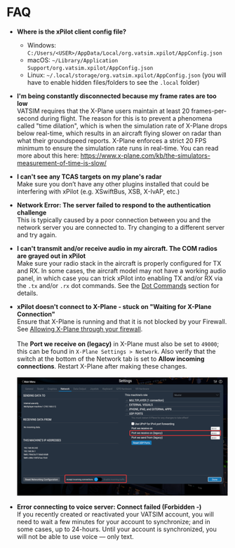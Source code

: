 # FAQ

* **Where is the xPilot client config file?**
    * Windows: `C:/Users/<USER>/AppData/Local/org.vatsim.xpilot/AppConfig.json`
    * macOS: `~/Library/Application Support/org.vatsim.xpilot/AppConfig.json`
    * Linux: `~/.local/storage/org.vatsim.xpilot/AppConfig.json` (you will have to enable hidden files/folders to see the `.local` folder)

* **I'm being constantly disconnected because my frame rates are too low**<br/>
VATSIM requires that the X-Plane users maintain at least 20 frames-per-second during flight. The reason for this is to prevent a phenomena called "time dilation", which is when the simulation rate of X-Plane drops below real-time, which results in an aircraft flying slower on radar than what their groundspeed reports. X-Plane enforces a strict 20 FPS minimum to ensure the simulation rate runs in real-time. You can read more about this here: https://www.x-plane.com/kb/the-simulators-measurement-of-time-is-slow/

* **I can't see any TCAS targets on my plane's radar**<br/>
Make sure you don’t have any other plugins installed that could be interfering with xPilot (e.g. XSwiftBus, XSB, X-IvAP, etc.)

* **Network Error: The server failed to respond to the authentication challenge**<br/>
This is typically caused by a poor connection between you and the network server you are connected to. Try changing to a different server and try again.

* **I can't transmit and/or receive audio in my aircraft. The COM radios are grayed out in xPilot**<br/>
Make sure your radio stack in the aircraft is properly configured for TX and RX. In some cases, the aircraft model may not have a working audio panel, in which case you can trick xPilot into enabling TX and/or RX via the `.tx` and/or `.rx` dot commands. See the [Dot Commands](client?id=dot-commands) section for details.

* **xPilot doesn't connect to X-Plane - stuck on "Waiting for X-Plane Connection"**<br/>
Ensure that X-Plane is running and that it is not blocked by your Firewall. See [Allowing X-Plane through your firewall](https://www.x-plane.com/kb/allowing-x-plane-through-your-firewall/).<br/><br/>The **Port we receive on (legacy)** in X-Plane must also be set to `49000`; this can be found in `X-Plane Settings > Network`. Also verify that the switch at the bottom of the Network tab is set to **Allow incoming connections**. Restart X-Plane after making these changes.<br/><br/>![X-Plane Network Settings](media/XplaneNetworkSettings.png)

* **Error connecting to voice server: Connect failed (Forbidden -)**<br/>
If you recently created or reactivated your VATSIM account, you will need to wait a few minutes for your account to synchronize; and in some cases, up to 24-hours. Until your account is synchronized, you will not be able to use voice &mdash; only text.